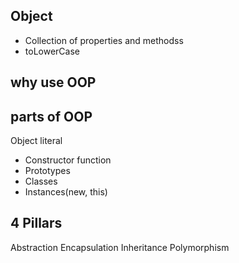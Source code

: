 ## Object
- Collection of properties and methodss
- toLowerCase
## why use OOP

## parts of OOP
Object literal
- Constructor function
- Prototypes
- Classes
- Instances(new, this)

## 4 Pillars
Abstraction
Encapsulation
Inheritance
Polymorphism